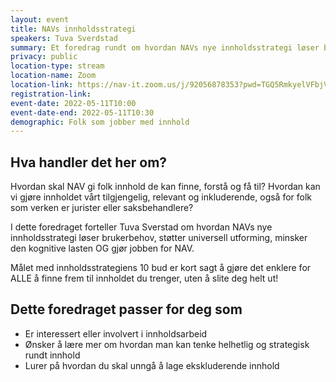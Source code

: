 ```yaml
---
layout: event
title: NAVs innholdsstrategi
speakers: Tuva Sverdstad
summary: Et foredrag rundt om hvordan NAVs nye innholdsstrategi løser brukerbehov, støtter universell utforming, minsker den kognitive lasten OG gjør jobben for NAV.
privacy: public
location-type: stream
location-name: Zoom
location-link: https://nav-it.zoom.us/j/92056878353?pwd=TGQ5RmkyelVFbjVnL1YyOHZnS1crQT09
registration-link:
event-date: 2022-05-11T10:00
event-date-end: 2022-05-11T10:30
demographic: Folk som jobber med innhold
---
```

## Hva handler det her om?
Hvordan skal NAV gi folk innhold de kan finne, forstå og få til? Hvordan kan vi gjøre innholdet vårt tilgjengelig, relevant og inkluderende, også for folk som verken er jurister eller saksbehandlere?

I dette foredraget forteller Tuva Sverstad om hvordan NAVs nye innholdsstrategi løser brukerbehov, støtter universell utforming, minsker den kognitive lasten OG gjør jobben for NAV.

Målet med innholdsstrategiens 10 bud er kort sagt å gjøre det enklere for ALLE å finne frem til innholdet du trenger, uten å slite deg helt ut!

## Dette foredraget passer for deg som
- Er interessert eller involvert i innholdsarbeid
- Ønsker å lære mer om hvordan man kan tenke helhetlig og strategisk rundt innhold
- Lurer på hvordan du skal unngå å lage ekskluderende innhold
